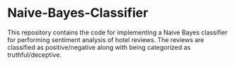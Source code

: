 # Naive-Bayes-Classifier
This repository contains the code for implementing a Naive Bayes classifier for performing sentiment analysis of hotel reviews. The reviews are classified as positive/negative along with being categorized as truthful/deceptive.
